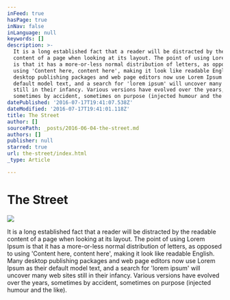 ```yaml
---
inFeed: true
hasPage: true
inNav: false
inLanguage: null
keywords: []
description: >-
  It is a long established fact that a reader will be distracted by the readable
  content of a page when looking at its layout. The point of using Lorem Ipsum
  is that it has a more-or-less normal distribution of letters, as opposed to
  using 'Content here, content here', making it look like readable English. Many
  desktop publishing packages and web page editors now use Lorem Ipsum as their
  default model text, and a search for 'lorem ipsum' will uncover many web sites
  still in their infancy. Various versions have evolved over the years,
  sometimes by accident, sometimes on purpose (injected humour and the like).
datePublished: '2016-07-17T19:41:07.538Z'
dateModified: '2016-07-17T19:41:01.118Z'
title: The Street
author: []
sourcePath: _posts/2016-06-04-the-street.md
authors: []
publisher: null
starred: true
url: the-street/index.html
_type: Article

---
```

# The Street
![](https://the-grid-user-content.s3-us-west-2.amazonaws.com/545d7dc8-705d-4efe-86e0-a8348e8f23f3.jpg)

It is a long established fact that a reader will be distracted by the readable content of a page when looking at its layout. The point of using Lorem Ipsum is that it has a more-or-less normal distribution of letters, as opposed to using 'Content here, content here', making it look like readable English. Many desktop publishing packages and web page editors now use Lorem Ipsum as their default model text, and a search for 'lorem ipsum' will uncover many web sites still in their infancy. Various versions have evolved over the years, sometimes by accident, sometimes on purpose (injected humour and the like).